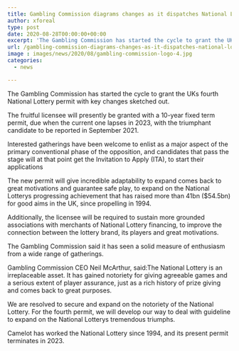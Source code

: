 ```yaml
---
title: Gambling Commission diagrams changes as it dispatches National Lottery permit measure
author: xforeal 
type: post
date: 2020-08-28T00:00:00+00:00
excerpt: 'The Gambling Commission has started the cycle to grant the UKs fourth National Lottery permit with key changes outlined '
url: /gambling-commission-diagrams-changes-as-it-dispatches-national-lottery-permit-measure/
image : images/news/2020/08/gambling-commission-logo-4.jpg
categories:
  - news

---
```

The Gambling Commission has started the cycle to grant the UKs fourth National Lottery permit with key changes sketched out. 

The fruitful licensee will presently be granted with a 10-year fixed term permit, due when the current one lapses in 2023, with the triumphant candidate to be reported in September 2021. 

Interested gatherings have been welcome to enlist as a major aspect of the primary conventional phase of the opposition, and candidates that pass the stage will at that point get the Invitation to Apply (ITA), to start their applications 

The new permit will give incredible adaptability to expand comes back to great motivations and guarantee safe play, to expand on the National Lotterys progressing achievement that has raised more than 41bn ($54.5bn) for good aims in the UK, since propelling in 1994. 

Additionally, the licensee will be required to sustain more grounded associations with merchants of National Lottery financing, to improve the connection between the lottery brand, its players and great motivations. 

The Gambling Commission said it has seen a solid measure of enthusiasm from a wide range of gatherings. 

Gambling Commission CEO Neil McArthur, said:The National Lottery is an irreplaceable asset. It has gained notoriety for giving agreeable games and a serious extent of player assurance, just as a rich history of prize giving and comes back to great purposes. 

We are resolved to secure and expand on the notoriety of the National Lottery. For the fourth permit, we will develop our way to deal with guideline to expand on the National Lotterys tremendous triumphs. 

Camelot has worked the National Lottery since 1994, and its present permit terminates in 2023.